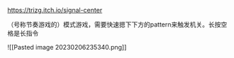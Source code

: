 https://trizg.itch.io/signal-center

（号称节奏游戏的）模式游戏，需要快速摁下下方的pattern来触发机关。长按空格是长指令


![[Pasted image 20230206235340.png]]